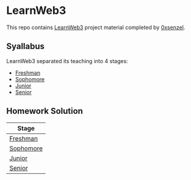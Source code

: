 # LearnWeb3 
This repo contains [LearnWeb3](https://learnweb3.io/) project material completed by [0xsenzel](https://github.com/0xSenzel/).

## Syallabus
LearnWeb3 separated its teaching into 4 stages:
- [Freshman](https://learnweb3.io/courses/9a3fafe4-b5eb-4329-bdef-97b2aa6aacc1)
- [Sophomore](https://learnweb3.io/courses/c1d7081b-63a9-4c6e-b35c-9fcbbad418b2)
- [Junior](https://learnweb3.io/courses/6394ea7c-0ad6-4a4a-879f-7f9756bc5976)
- [Senior](https://learnweb3.io/courses/c446d19f-a25d-42c6-b3e4-4311c5040587)

## Homework Solution
|Stage|
|---|
|[Freshman](https://github.com/0xSenzel/learnweb3dao-freshman)|
|[Sophomore](https://github.com/0xSenzel/learnweb3dao-sophomore)|
|[Junior](https://github.com/0xSenzel/learnweb3dao-junior)|
|[Senior](https://github.com/0xSenzel/learnweb3dao-senior)|

